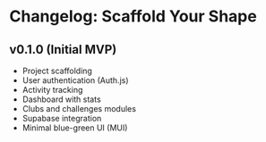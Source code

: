 # Changelog: Scaffold Your Shape

## v0.1.0 (Initial MVP)
- Project scaffolding
- User authentication (Auth.js)
- Activity tracking
- Dashboard with stats
- Clubs and challenges modules
- Supabase integration
- Minimal blue-green UI (MUI)
